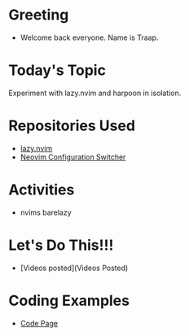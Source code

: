 # Greeting
- Welcome back everyone.  Name is Traap.

# Today's Topic
Experiment with lazy.nvim and harpoon in isolation.

# Repositories Used
- [lazy.nvim](https://github.com/folke/lazy.nvim)
- [Neovim Configuration Switcher](https://github.com/Traap/nvims)

# Activities
- nvims barelazy

# Let's Do This!!!
- [Videos posted](Videos Posted)

# Coding Examples
- [Code Page](../lsp/code.md)
